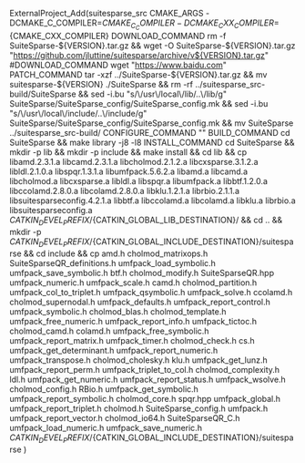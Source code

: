 ExternalProject_Add(suitesparse_src
  CMAKE_ARGS -DCMAKE_C_COMPILER=${CMAKE_C_COMPILER} -DCMAKE_CXX_COMPILER=${CMAKE_CXX_COMPILER}
  DOWNLOAD_COMMAND rm -f SuiteSparse-${VERSION}.tar.gz && wget -O SuiteSparse-${VERSION}.tar.gz "https://github.com/jluttine/suitesparse/archive/v${VERSION}.tar.gz"
  #DOWNLOAD_COMMAND wget "https://www.baidu.com"
  PATCH_COMMAND tar -xzf ../SuiteSparse-${VERSION}.tar.gz && mv suitesparse-${VERSION} ./SuiteSparse && rm -rf ../suitesparse_src-build/SuiteSparse && sed -i.bu "s/\\/usr\\/local\\/lib/..\\/lib/g" SuiteSparse/SuiteSparse_config/SuiteSparse_config.mk && sed -i.bu "s/\\/usr\\/local\\/include/..\\/include/g" SuiteSparse/SuiteSparse_config/SuiteSparse_config.mk && mv SuiteSparse ../suitesparse_src-build/
  CONFIGURE_COMMAND ""
  BUILD_COMMAND cd SuiteSparse && make library -j8 -l8
  INSTALL_COMMAND cd SuiteSparse && mkdir -p lib && mkdir -p include && make install && cd lib && cp libamd.2.3.1.a libcamd.2.3.1.a libcholmod.2.1.2.a libcxsparse.3.1.2.a libldl.2.1.0.a libspqr.1.3.1.a libumfpack.5.6.2.a libamd.a	libcamd.a libcholmod.a	libcxsparse.a libldl.a libspqr.a libumfpack.a libbtf.1.2.0.a	libccolamd.2.8.0.a libcolamd.2.8.0.a libklu.1.2.1.a librbio.2.1.1.a libsuitesparseconfig.4.2.1.a libbtf.a	libccolamd.a libcolamd.a		libklu.a librbio.a libsuitesparseconfig.a  ${CATKIN_DEVEL_PREFIX}/${CATKIN_GLOBAL_LIB_DESTINATION}/ && cd .. && mkdir -p ${CATKIN_DEVEL_PREFIX}/${CATKIN_GLOBAL_INCLUDE_DESTINATION}/suitesparse && cd include && cp amd.h cholmod_matrixops.h SuiteSparseQR_definitions.h umfpack_load_symbolic.h umfpack_save_symbolic.h btf.h cholmod_modify.h SuiteSparseQR.hpp umfpack_numeric.h umfpack_scale.h camd.h cholmod_partition.h umfpack_col_to_triplet.h umfpack_qsymbolic.h umfpack_solve.h ccolamd.h cholmod_supernodal.h umfpack_defaults.h umfpack_report_control.h umfpack_symbolic.h cholmod_blas.h cholmod_template.h umfpack_free_numeric.h umfpack_report_info.h umfpack_tictoc.h cholmod_camd.h colamd.h umfpack_free_symbolic.h umfpack_report_matrix.h umfpack_timer.h cholmod_check.h cs.h umfpack_get_determinant.h umfpack_report_numeric.h umfpack_transpose.h cholmod_cholesky.h klu.h umfpack_get_lunz.h umfpack_report_perm.h umfpack_triplet_to_col.h cholmod_complexity.h ldl.h umfpack_get_numeric.h umfpack_report_status.h umfpack_wsolve.h cholmod_config.h RBio.h umfpack_get_symbolic.h umfpack_report_symbolic.h cholmod_core.h spqr.hpp umfpack_global.h umfpack_report_triplet.h cholmod.h SuiteSparse_config.h umfpack.h umfpack_report_vector.h cholmod_io64.h SuiteSparseQR_C.h umfpack_load_numeric.h umfpack_save_numeric.h ${CATKIN_DEVEL_PREFIX}/${CATKIN_GLOBAL_INCLUDE_DESTINATION}/suitesparse 
)
